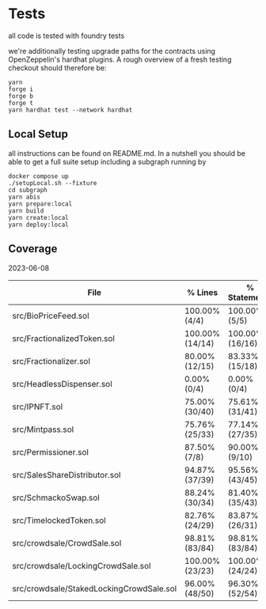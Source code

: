 # Tests

all code is tested with foundry tests

we're additionally testing upgrade paths for the contracts using OpenZeppelin's hardhat plugins. A rough overview of a fresh testing checkout should therefore be:

```
yarn
forge i
forge b
forge t
yarn hardhat test --network hardhat
```

## Local Setup

all instructions can be found on README.md. In a nutshell you should be able to get a full suite setup including a subgraph running by

```
docker compose up
./setupLocal.sh --fixture
cd subgraph
yarn abis
yarn prepare:local
yarn build
yarn create:local
yarn deploy:local
```

## Coverage

2023-06-08

| File                                     | % Lines         | % Statements    | % Branches     | % Funcs        |
| ---------------------------------------- | --------------- | --------------- | -------------- | -------------- |
| src/BioPriceFeed.sol                     | 100.00% (4/4)   | 100.00% (5/5)   | 100.00% (0/0)  | 100.00% (2/2)  |
| src/FractionalizedToken.sol              | 100.00% (14/14) | 100.00% (16/16) | 100.00% (2/2)  | 100.00% (7/7)  |
| src/Fractionalizer.sol                   | 80.00% (12/15)  | 83.33% (15/18)  | 100.00% (4/4)  | 66.67% (2/3)   |
| src/HeadlessDispenser.sol                | 0.00% (0/4)     | 0.00% (0/4)     | 0.00% (0/4)    | 0.00% (0/2)    |
| src/IPNFT.sol                            | 75.00% (30/40)  | 75.61% (31/41)  | 85.71% (12/14) | 64.29% (9/14)  |
| src/Mintpass.sol                         | 75.76% (25/33)  | 77.14% (27/35)  | 62.50% (10/16) | 78.57% (11/14) |
| src/Permissioner.sol                     | 87.50% (7/8)    | 90.00% (9/10)   | 100.00% (2/2)  | 60.00% (3/5)   |
| src/SalesShareDistributor.sol            | 94.87% (37/39)  | 95.56% (43/45)  | 94.44% (17/18) | 71.43% (5/7)   |
| src/SchmackoSwap.sol                     | 88.24% (30/34)  | 81.40% (35/43)  | 83.33% (15/18) | 75.00% (6/8)   |
| src/TimelockedToken.sol                  | 82.76% (24/29)  | 83.87% (26/31)  | 100.00% (6/6)  | 58.33% (7/12)  |
| src/crowdsale/CrowdSale.sol              | 98.81% (83/84)  | 98.81% (83/84)  | 95.00% (38/40) | 92.86% (13/14) |
| src/crowdsale/LockingCrowdSale.sol       | 100.00% (23/23) | 100.00% (24/24) | 100.00% (6/6)  | 100.00% (6/6)  |
| src/crowdsale/StakedLockingCrowdSale.sol | 96.00% (48/50)  | 96.30% (52/54)  | 88.89% (16/18) | 80.00% (8/10)  |
